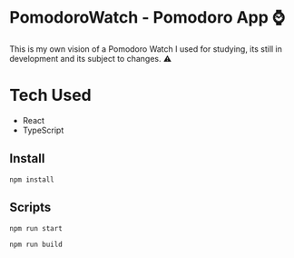 # PomodoroWatch - Pomodoro App :watch:

This is my own vision of a Pomodoro Watch I used for studying, its still in development and its subject to changes. :warning:


# Tech Used

- React
- TypeScript

## Install
```
npm install
```
## Scripts
```
npm run start
```
```
npm run build
```

